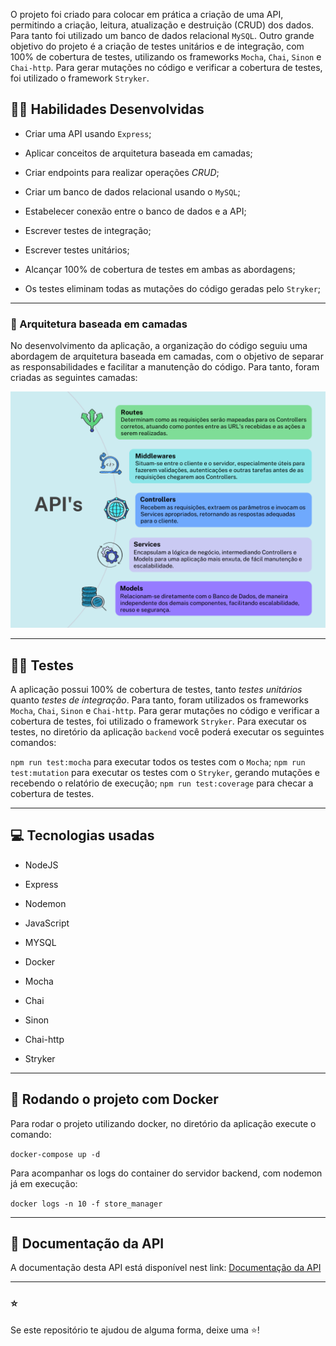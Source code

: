 O projeto foi criado para colocar em prática a criação de uma API, permitindo a criação, leitura, atualização e destruição (CRUD) dos dados. Para tanto foi utilizado um banco de dados relacional `MySQL`. Outro grande objetivo do projeto é a criação de testes unitários e de integração, com 100% de cobertura de testes, utilizando os frameworks `Mocha`, `Chai`, `Sinon` e `Chai-http`. Para gerar mutações no código e verificar a cobertura de testes, foi utilizado o framework `Stryker`.

## 🧑‍💻 Habilidades Desenvolvidas

  * Criar uma API usando `Express`;

  * Aplicar conceitos de arquitetura baseada em camadas;

  * Criar endpoints para realizar operações _CRUD_;

  * Criar um banco de dados relacional usando o `MySQL`;

  * Estabelecer conexão entre o banco de dados e a API;

  * Escrever testes de integração;

  * Escrever testes unitários;

  * Alcançar 100% de cobertura de testes em ambas as abordagens;

  * Os testes eliminam todas as mutações do código geradas pelo `Stryker`;

___
### 📐 Arquitetura baseada em camadas

No desenvolvimento da aplicação, a organização do código seguiu uma abordagem de arquitetura baseada em camadas, com o objetivo de separar as responsabilidades e facilitar a manutenção do código.
Para tanto, foram criadas as seguintes camadas:

![Fluxograma de Arquitetura](./backend/assets/fluxograma-arquitetura.png)

---
## 🧑‍🔬 Testes

A aplicação possui 100% de cobertura de testes, tanto *testes unitários* quanto *testes de integração*. Para tanto, foram utilizados os frameworks `Mocha`, `Chai`, `Sinon` e `Chai-http`. Para gerar mutações no código e verificar a cobertura de testes, foi utilizado o framework `Stryker`.
Para executar os testes, no diretório da aplicação `backend` você poderá executar os seguintes comandos:

`npm run test:mocha` para executar todos os testes com o `Mocha`;
`npm run test:mutation` para executar os testes com o `Stryker`, gerando mutações e recebendo o relatório de execução;
`npm run test:coverage` para checar a cobertura de testes.

___
## 💻 Tecnologias usadas

  * NodeJS

  * Express

  * Nodemon

  * JavaScript

  * MYSQL

  * Docker

  * Mocha

  * Chai

  * Sinon

  * Chai-http

  * Stryker

___

## 🐋 Rodando o projeto com Docker
Para rodar o projeto utilizando docker, no diretório da aplicação execute o comando:

`docker-compose up -d`

Para acompanhar os logs do container do servidor backend, com nodemon já em execução:

`docker logs -n 10 -f store_manager`

___

## 📝 Documentação da API

A documentação desta API está disponível nest link: [Documentação da API](https://documenter.getpostman.com/view/29177531/2s9Y5R3SWC)

___

### ⭐️

Se este repositório te ajudou de alguma forma, deixe uma ⭐️!